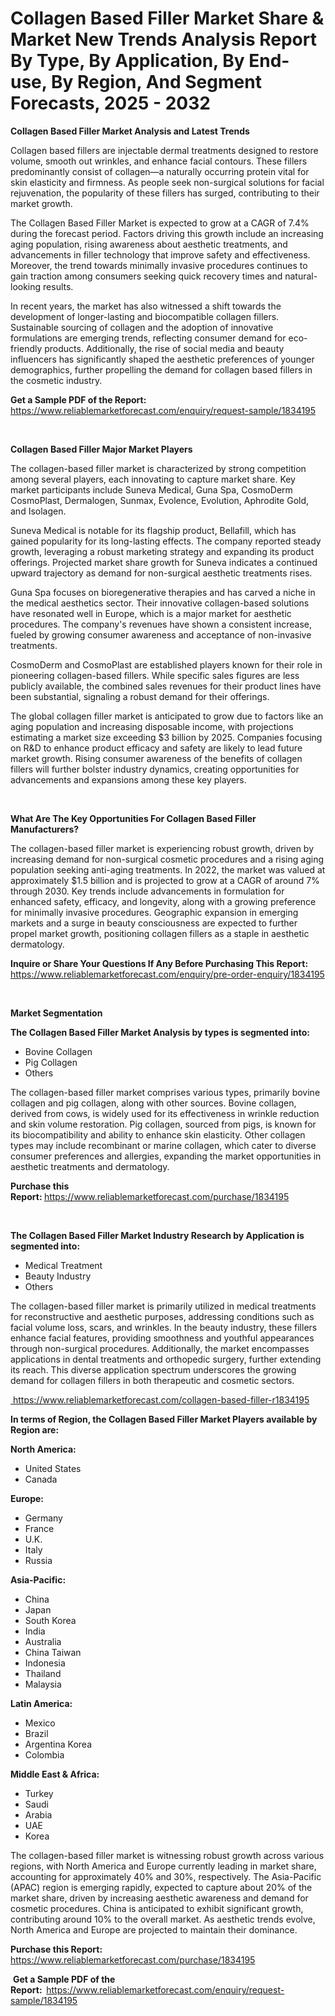 <p><h1>Collagen Based Filler Market Share & Market New Trends Analysis Report By Type, By Application, By End-use, By Region, And Segment Forecasts, 2025 - 2032</h1></p><p><strong>Collagen Based Filler Market Analysis and Latest Trends</strong></p>
<p><p>Collagen based fillers are injectable dermal treatments designed to restore volume, smooth out wrinkles, and enhance facial contours. These fillers predominantly consist of collagen—a naturally occurring protein vital for skin elasticity and firmness. As people seek non-surgical solutions for facial rejuvenation, the popularity of these fillers has surged, contributing to their market growth.</p><p>The Collagen Based Filler Market is expected to grow at a CAGR of 7.4% during the forecast period. Factors driving this growth include an increasing aging population, rising awareness about aesthetic treatments, and advancements in filler technology that improve safety and effectiveness. Moreover, the trend towards minimally invasive procedures continues to gain traction among consumers seeking quick recovery times and natural-looking results.</p><p>In recent years, the market has also witnessed a shift towards the development of longer-lasting and biocompatible collagen fillers. Sustainable sourcing of collagen and the adoption of innovative formulations are emerging trends, reflecting consumer demand for eco-friendly products. Additionally, the rise of social media and beauty influencers has significantly shaped the aesthetic preferences of younger demographics, further propelling the demand for collagen based fillers in the cosmetic industry.</p></p>
<p><strong>Get a Sample PDF of the Report:&nbsp;</strong> <a href="https://www.reliablemarketforecast.com/enquiry/request-sample/1834195?utm_campaign=1998&utm_medium=2&utm_source=Github&utm_content=ia&utm_term=13042025&utm_id=collagen-based-filler">https://www.reliablemarketforecast.com/enquiry/request-sample/1834195</a></p>
<p>&nbsp;</p>
<p><strong>Collagen Based Filler Major Market Players</strong></p>
<p><p>The collagen-based filler market is characterized by strong competition among several players, each innovating to capture market share. Key market participants include Suneva Medical, Guna Spa, CosmoDerm CosmoPlast, Dermalogen, Sunmax, Evolence, Evolution, Aphrodite Gold, and Isolagen. </p><p>Suneva Medical is notable for its flagship product, Bellafill, which has gained popularity for its long-lasting effects. The company reported steady growth, leveraging a robust marketing strategy and expanding its product offerings. Projected market share growth for Suneva indicates a continued upward trajectory as demand for non-surgical aesthetic treatments rises.</p><p>Guna Spa focuses on bioregenerative therapies and has carved a niche in the medical aesthetics sector. Their innovative collagen-based solutions have resonated well in Europe, which is a major market for aesthetic procedures. The company's revenues have shown a consistent increase, fueled by growing consumer awareness and acceptance of non-invasive treatments.</p><p>CosmoDerm and CosmoPlast are established players known for their role in pioneering collagen-based fillers. While specific sales figures are less publicly available, the combined sales revenues for their product lines have been substantial, signaling a robust demand for their offerings.</p><p>The global collagen filler market is anticipated to grow due to factors like an aging population and increasing disposable income, with projections estimating a market size exceeding $3 billion by 2025. Companies focusing on R&D to enhance product efficacy and safety are likely to lead future market growth. Rising consumer awareness of the benefits of collagen fillers will further bolster industry dynamics, creating opportunities for advancements and expansions among these key players.</p></p>
<p>&nbsp;</p>
<p><strong>What Are The Key Opportunities For Collagen Based Filler Manufacturers?</strong></p>
<p><p>The collagen-based filler market is experiencing robust growth, driven by increasing demand for non-surgical cosmetic procedures and a rising aging population seeking anti-aging treatments. In 2022, the market was valued at approximately $1.5 billion and is projected to grow at a CAGR of around 7% through 2030. Key trends include advancements in formulation for enhanced safety, efficacy, and longevity, along with a growing preference for minimally invasive procedures. Geographic expansion in emerging markets and a surge in beauty consciousness are expected to further propel market growth, positioning collagen fillers as a staple in aesthetic dermatology.</p></p>
<p><strong>Inquire or Share Your Questions If Any Before Purchasing This Report:</strong> <a href="https://www.reliablemarketforecast.com/enquiry/pre-order-enquiry/1834195?utm_campaign=1998&utm_medium=2&utm_source=Github&utm_content=ia&utm_term=13042025&utm_id=collagen-based-filler">https://www.reliablemarketforecast.com/enquiry/pre-order-enquiry/1834195</a></p>
<p>&nbsp;</p>
<p><strong>Market Segmentation</strong></p>
<p><strong>The Collagen Based Filler Market Analysis by types is segmented into:</strong></p>
<p><ul><li>Bovine Collagen</li><li>Pig Collagen</li><li>Others</li></ul></p>
<p><p>The collagen-based filler market comprises various types, primarily bovine collagen and pig collagen, along with other sources. Bovine collagen, derived from cows, is widely used for its effectiveness in wrinkle reduction and skin volume restoration. Pig collagen, sourced from pigs, is known for its biocompatibility and ability to enhance skin elasticity. Other collagen types may include recombinant or marine collagen, which cater to diverse consumer preferences and allergies, expanding the market opportunities in aesthetic treatments and dermatology.</p></p>
<p><strong>Purchase this Report:&nbsp;</strong><a href="https://www.reliablemarketforecast.com/purchase/1834195?utm_campaign=1998&utm_medium=2&utm_source=Github&utm_content=ia&utm_term=13042025&utm_id=collagen-based-filler">https://www.reliablemarketforecast.com/purchase/1834195</a></p>
<p>&nbsp;</p>
<p><strong>The Collagen Based Filler Market Industry Research by Application is segmented into:</strong></p>
<p><ul><li>Medical Treatment</li><li>Beauty Industry</li><li>Others</li></ul></p>
<p><p>The collagen-based filler market is primarily utilized in medical treatments for reconstructive and aesthetic purposes, addressing conditions such as facial volume loss, scars, and wrinkles. In the beauty industry, these fillers enhance facial features, providing smoothness and youthful appearances through non-surgical procedures. Additionally, the market encompasses applications in dental treatments and orthopedic surgery, further extending its reach. This diverse application spectrum underscores the growing demand for collagen fillers in both therapeutic and cosmetic sectors.</p></p>
<p><a href="https://www.reliablemarketforecast.com/collagen-based-filler-r1834195?utm_campaign=1998&utm_medium=2&utm_source=Github&utm_content=ia&utm_term=13042025&utm_id=collagen-based-filler">&nbsp;https://www.reliablemarketforecast.com/collagen-based-filler-r1834195</a></p>
<p><strong>In terms of Region, the Collagen Based Filler Market Players available by Region are:</strong></p>
<p>
    <p> <strong> North America: </strong>
        <ul>
            <li>United States</li>
            <li>Canada</li>
        </ul>
        </p> 
    <p> <strong> Europe: </strong>
        <ul>
            <li>Germany</li>
            <li>France</li>
            <li>U.K.</li>
            <li>Italy</li>
            <li>Russia</li>
        </ul>
        </p> 
    <p> <strong> Asia-Pacific: </strong>
        <ul>
            <li>China</li>
            <li>Japan</li>
            <li>South Korea</li>
            <li>India</li>
            <li>Australia</li>
            <li>China Taiwan</li>
            <li>Indonesia</li>
            <li>Thailand</li>
            <li>Malaysia</li>
        </ul>
        </p> 
    <p> <strong> Latin America: </strong>
        <ul>
            <li>Mexico</li>
            <li>Brazil</li>
            <li>Argentina Korea</li>
            <li>Colombia</li>
        </ul>
        </p> 
    <p> <strong> Middle East & Africa: </strong>
        <ul>
            <li>Turkey</li>
            <li>Saudi</li>
            <li>Arabia</li>
            <li>UAE</li>
            <li>Korea</li>
        </ul>
    </p>
    </p>
<p><p>The collagen-based filler market is witnessing robust growth across various regions, with North America and Europe currently leading in market share, accounting for approximately 40% and 30%, respectively. The Asia-Pacific (APAC) region is emerging rapidly, expected to capture about 20% of the market share, driven by increasing aesthetic awareness and demand for cosmetic procedures. China is anticipated to exhibit significant growth, contributing around 10% to the overall market. As aesthetic trends evolve, North America and Europe are projected to maintain their dominance.</p></p>
<p><strong>Purchase this Report: </strong><a href="https://www.reliablemarketforecast.com/purchase/1834195?utm_campaign=1998&utm_medium=2&utm_source=Github&utm_content=ia&utm_term=13042025&utm_id=collagen-based-filler">https://www.reliablemarketforecast.com/purchase/1834195</a></p>
<p>&nbsp;<strong>Get a Sample PDF of the Report:&nbsp;&nbsp;</strong><a href="https://www.reliablemarketforecast.com/enquiry/request-sample/1834195?utm_campaign=1998&utm_medium=2&utm_source=Github&utm_content=ia&utm_term=13042025&utm_id=collagen-based-filler">https://www.reliablemarketforecast.com/enquiry/request-sample/1834195</a></p>
<p><strong></strong></p>
<p><p></p><p></p><p></p></p>